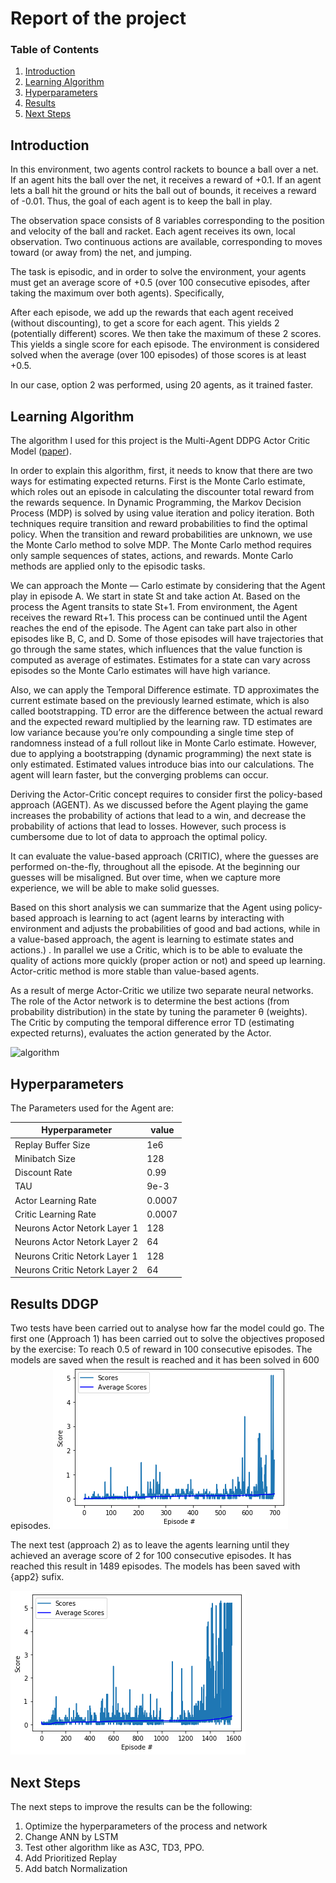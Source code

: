 # Report of the project


### Table of Contents

1. [Introduction](#introduction)
2. [Learning Algorithm](#LA)
3. [Hyperparameters](#hyper)
4. [Results](#Results)
5. [Next Steps](#NextSteps)


## Introduction <a name="introduction"></a>

In this environment, two agents control rackets to bounce a ball over a net. If an agent hits the ball over the net, it receives a reward of +0.1. If an agent lets a ball hit the ground or hits the ball out of bounds, it receives a reward of -0.01. Thus, the goal of each agent is to keep the ball in play.

The observation space consists of 8 variables corresponding to the position and velocity of the ball and racket. Each agent receives its own, local observation. Two continuous actions are available, corresponding to moves toward (or away from) the net, and jumping.

The task is episodic, and in order to solve the environment, your agents must get an average score of +0.5 (over 100 consecutive episodes, after taking the maximum over both agents). Specifically,

After each episode, we add up the rewards that each agent received (without discounting), to get a score for each agent. This yields 2 (potentially different) scores. We then take the maximum of these 2 scores.
This yields a single score for each episode.
The environment is considered solved when the average (over 100 episodes) of those scores is at least +0.5.

In our case, option 2 was performed, using 20 agents, as it trained faster. 


## Learning Algorithm <a name="LA"></a>

The algorithm I used for this project is the Multi-Agent DDPG Actor Critic Model ([paper](https://deepmind.com/research/publications/continuous-control-deep-reinforcement-learning)).

In order to explain this algorithm, first, it needs to know that there are two ways for estimating expected returns. First is the Monte Carlo estimate, which roles out an episode in calculating the discounter total reward from the rewards sequence. In Dynamic Programming, the Markov Decision Process (MDP) is solved by using value iteration and policy iteration. Both techniques require transition and reward probabilities to find the optimal policy. When the transition and reward probabilities are unknown, we use the Monte Carlo method to solve MDP. The Monte Carlo method requires only sample sequences of states, actions, and rewards. Monte Carlo methods are applied only to the episodic tasks.

We can approach the Monte — Carlo estimate by considering that the Agent play in episode A. We start in state St and take action At. Based on the process the Agent transits to state St+1. From environment, the Agent receives the reward Rt+1. This process can be continued until the Agent reaches the end of the episode. The Agent can take part also in other episodes like B, C, and D. Some of those episodes will have trajectories that go through the same states, which influences that the value function is computed as average of estimates. Estimates for a state can vary across episodes so the Monte Carlo estimates will have high variance.

Also, we can apply the Temporal Difference estimate. TD approximates the current estimate based on the previously learned estimate, which is also called bootstrapping. TD error are the difference between the actual reward and the expected reward multiplied by the learning raw. TD estimates are low variance because you’re only compounding a single time step of randomness instead of a full rollout like in Monte Carlo estimate. However, due to applying a bootstrapping (dynamic programming) the next state is only estimated. Estimated values introduce bias into our calculations. The agent will learn faster, but the converging problems can occur.

Deriving the Actor-Critic concept requires to consider first the policy-based approach (AGENT). As we discussed before the Agent playing the game increases the probability of actions that lead to a win, and decrease the probability of actions that lead to losses. However, such process is cumbersome due to lot of data to approach the optimal policy.

It can evaluate the value-based approach (CRITIC), where the guesses are performed on-the-fly, throughout all the episode. At the beginning our guesses will be misaligned. But over time, when we capture more experience, we will be able to make solid guesses. 

Based on this short analysis we can summarize that the Agent using policy-based approach is learning to act (agent learns by interacting with environment and adjusts the probabilities of good and bad actions, while in a value-based approach, the agent is learning to estimate states and actions.) . In parallel we use a Critic, which is to be able to evaluate the quality of actions more quickly (proper action or not) and speed up learning. Actor-critic method is more stable than value-based agents.

As a result of merge Actor-Critic we utilize two separate neural networks. The role of the Actor network is to determine the best actions (from probability distribution) in the state by tuning the parameter θ (weights). The Critic by computing the temporal difference error TD (estimating expected returns), evaluates the action generated by the Actor.

![algorithm](/images/ddgp.jpg)

## Hyperparameters <a name="hyper"></a>
The Parameters used for the Agent are:

| Hyperparameter  | value |
| ------------- | ------------- |
| Replay Buffer Size  | 1e6  |
| Minibatch Size  | 128 |
| Discount Rate  | 0.99  |
| TAU  | 9e-3  |
| Actor Learning Rate  | 0.0007  |
| Critic Learning Rate  | 0.0007  |
| Neurons Actor Netork Layer 1 | 128  |
| Neurons Actor Netork Layer 2 | 64  |
| Neurons Critic Netork Layer 1 | 128  |
| Neurons Critic Netork Layer 2 | 64  |

## Results DDGP <a name="Results"></a>
Two tests have been carried out to analyse how far the model could go. The first one (Approach 1) has been carried out to solve the objectives proposed by the exercise: To reach 0.5 of reward in 100 consecutive episodes. The models are saved when the result is reached and it has been solved in 600 episodes.
![Results](/images/approach1.png)

The next test (approach 2) as to leave the agents learning until they achieved an average score of 2 for 100 consecutive episodes. It has reached this result in 1489 episodes. The models has been saved with {app2} sufix. 

![Results](/images/approach2.png)

## Next Steps <a name="NextSteps"></a>
The next steps to improve the results can be the following: 

1) Optimize the hyperparameters of the process and network
2) Change ANN by LSTM 
3) Test other algorithm like as A3C, TD3, PPO.
4) Add Prioritized Replay
5) Add batch Normalization


